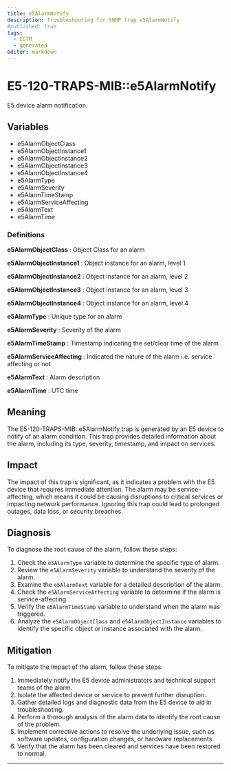 ```yaml
---
title: e5AlarmNotify
description: Troubleshooting for SNMP trap e5AlarmNotify
#published: true
tags:
  - LGTM
  - generated
editor: markdown
---
```


# E5-120-TRAPS-MIB::e5AlarmNotify 

E5 device alarm notification. 


## Variables


  - e5AlarmObjectClass
  - e5AlarmObjectInstance1
  - e5AlarmObjectInstance2
  - e5AlarmObjectInstance3
  - e5AlarmObjectInstance4
  - e5AlarmType
  - e5AlarmSeverity
  - e5AlarmTimeStamp
  - e5AlarmServiceAffecting
  - e5AlarmText
  - e5AlarmTime 

### Definitions 


**e5AlarmObjectClass** 
: Object Class for an alarm 

**e5AlarmObjectInstance1** 
: Object instance for an alarm, level 1 

**e5AlarmObjectInstance2** 
: Object instance for an alarm, level 2 

**e5AlarmObjectInstance3** 
: Object instance for an alarm, level 3 

**e5AlarmObjectInstance4** 
: Object instance for an alarm, level 4 

**e5AlarmType** 
: Unique type for an alarm 

**e5AlarmSeverity** 
: Severity of the alarm 

**e5AlarmTimeStamp** 
: Timestamp indicating the set/clear time of the alarm 

**e5AlarmServiceAffecting** 
: Indicated the nature of the alarm i.e. service
affecting or not 

**e5AlarmText** 
: Alarm description 

**e5AlarmTime** 
: UTC time 


## Meaning

The E5-120-TRAPS-MIB::e5AlarmNotify trap is generated by an E5 device to notify of an alarm condition. This trap provides detailed information about the alarm, including its type, severity, timestamp, and impact on services.

## Impact

The impact of this trap is significant, as it indicates a problem with the E5 device that requires immediate attention. The alarm may be service-affecting, which means it could be causing disruptions to critical services or impacting network performance. Ignoring this trap could lead to prolonged outages, data loss, or security breaches.

## Diagnosis

To diagnose the root cause of the alarm, follow these steps:

1. Check the `e5AlarmType` variable to determine the specific type of alarm.
2. Review the `e5AlarmSeverity` variable to understand the severity of the alarm.
3. Examine the `e5AlarmText` variable for a detailed description of the alarm.
4. Check the `e5AlarmServiceAffecting` variable to determine if the alarm is service-affecting.
5. Verify the `e5AlarmTimeStamp` variable to understand when the alarm was triggered.
6. Analyze the `e5AlarmObjectClass` and `e5AlarmObjectInstance` variables to identify the specific object or instance associated with the alarm.

## Mitigation

To mitigate the impact of the alarm, follow these steps:

1. Immediately notify the E5 device administrators and technical support teams of the alarm.
2. Isolate the affected device or service to prevent further disruption.
3. Gather detailed logs and diagnostic data from the E5 device to aid in troubleshooting.
4. Perform a thorough analysis of the alarm data to identify the root cause of the problem.
5. Implement corrective actions to resolve the underlying issue, such as software updates, configuration changes, or hardware replacements.
6. Verify that the alarm has been cleared and services have been restored to normal.
---




